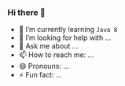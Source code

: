 ### Hi there 👋
<!--**cheny0y0/cheny0y0** is a ✨ _special_ ✨ repository because its `README.md` (this file) appears on your GitHub profile.!-->
- 🌱 I’m currently learning ```Java 8```
- 🤔 I’m looking for help with ...
- 💬 Ask me about ...
- 📫 How to reach me: ...
- 😄 Pronouns: ...
- ⚡ Fun fact: ...
